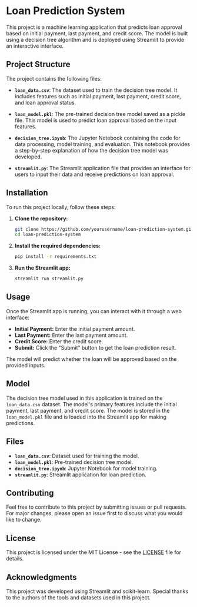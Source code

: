 
# Loan Prediction System

This project is a machine learning application that predicts loan approval based on initial payment, last payment, and credit score. The model is built using a decision tree algorithm and is deployed using Streamlit to provide an interactive interface.

## Project Structure

The project contains the following files:

- **`loan_data.csv`**: The dataset used to train the decision tree model. It includes features such as initial payment, last payment, credit score, and loan approval status.
  
- **`loan_model.pkl`**: The pre-trained decision tree model saved as a pickle file. This model is used to predict loan approval based on the input features.

- **`decision_tree.ipynb`**: The Jupyter Notebook containing the code for data processing, model training, and evaluation. This notebook provides a step-by-step explanation of how the decision tree model was developed.

- **`streamlit.py`**: The Streamlit application file that provides an interface for users to input their data and receive predictions on loan approval.

## Installation

To run this project locally, follow these steps:

1. **Clone the repository:**
    ```bash
    git clone https://github.com/yourusername/loan-prediction-system.git
    cd loan-prediction-system
    ```

2. **Install the required dependencies:**
    ```bash
    pip install -r requirements.txt
    ```

3. **Run the Streamlit app:**
    ```bash
    streamlit run streamlit.py
    ```

## Usage

Once the Streamlit app is running, you can interact with it through a web interface:

- **Initial Payment:** Enter the initial payment amount.
- **Last Payment:** Enter the last payment amount.
- **Credit Score:** Enter the credit score.
- **Submit:** Click the "Submit" button to get the loan prediction result.

The model will predict whether the loan will be approved based on the provided inputs.

## Model

The decision tree model used in this application is trained on the `loan_data.csv` dataset. The model's primary features include the initial payment, last payment, and credit score. The model is stored in the `loan_model.pkl` file and is loaded into the Streamlit app for making predictions.

## Files

- **`loan_data.csv`**: Dataset used for training the model.
- **`loan_model.pkl`**: Pre-trained decision tree model.
- **`decision_tree.ipynb`**: Jupyter Notebook for model training.
- **`streamlit.py`**: Streamlit application for loan prediction.

## Contributing

Feel free to contribute to this project by submitting issues or pull requests. For major changes, please open an issue first to discuss what you would like to change.

## License

This project is licensed under the MIT License - see the [LICENSE](LICENSE) file for details.

## Acknowledgments

This project was developed using Streamlit and scikit-learn. Special thanks to the authors of the tools and datasets used in this project.
